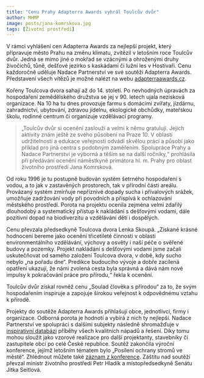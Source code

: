 ```yaml
---
title: "Cenu Prahy Adapterra Awards vyhrál Toulcův dvůr"
author: MHMP
image: posts/jana-komrskova.jpg
tags: [Životní prostředí]
---
```


V rámci vyhlášení cen Adapterra Awards za nejlepší projekt, který připravuje město Prahu na změnu klimatu, zvítězil v letošním roce Toulcův dvůr. Jedná se mimo jiné o mokřad se vzácnými a ohroženými druhy živočichů, tůně, dešťové jezírko s kaskádami či lužní les v Hostivaři. Cenu každoročně uděluje Nadace Partnerství ve své soutěži Adapterra Awards. Představení všech vítězů je možné nalézt na webu [adapterraawards.cz](https://www.adapterraawards.cz/).

Kořeny Toulcova dvora sahají až do 14. století. Po nevhodných úpravách za hospodaření zemědělského družstva se jej v 90. letech ujala nezisková organizace. Na 10 ha tu dnes provozuje farmu s domácími zvířaty, jízdárnu, zahradnictví, ubytování, zdravou jídelnu, ekologické obchůdky, mateřskou školu, rodinné centrum či organizuje vzdělávací programy.

> „Toulcův dvůr si ocenění zaslouží a velmi k němu gratuluji. Jejich aktivity znám ještě ze svého působení na Praze 10. V oblasti udržitelnosti a edukace veřejnosti odvádí skvělou práci a působí jako příklad pro jiná centra s podobným zaměřením. Spolupráce Prahy a Nadace Partnerství je výborná a těším se na další ročníky,“ prohlásila při předávání ocenění náměstkyně primátora hl. m. Prahy pro oblast životního prostředí Jana Komrsková.

Od roku 1996 je tu postupně budován systém šetrného hospodaření s vodou, a to jak v zastavěných prostorech, tak v přírodní části areálu. Provázaný systém zmírňuje nepříznivé dopady sucha i přívalových srážek, umožňuje zadržování vody při povodních a přispívá k ochlazování městského prostředí. Porota na projektu ocenila zejména velmi zdařilý dlouhodobý a systematický přístup k nakládání s dešťovými vodami, dále pozitivní dopad na biodiverzitu a vzdělávání dětí i dospělých.

Cenu převzala předsedkyně Toulcova dvora Lenka Skoupá. „Získané krásné hodnocení bereme jako ocenění třicetileté činnosti v oblasti environmentálního vzdělávání, výchovy a osvěty i naší péče o svěřené budovy a pozemky. Projekt nakládání s dešťovými vodami jsme začali uskutečňovat od samého založení Toulcova dvora, v době, kdy sucho nebylo „na pořadu dne“. Predikce budoucího vývoje a dobře zacílená opatření ukazují, že námi zvolená cesta byla správná a dává nám nové impulsy k pokračování práce pro přírodu,“ řekla k ocenění.

Toulcův dvůr získal rovněž cenu „Soulad člověka s přírodou“ za to, že svým hospodařením inspiruje a zapojuje širokou veřejnost k odpovědnému vztahu k přírodě.

Projekty do soutěže Adapterra Awards přihlašují obce, jednotlivci, firmy i organizace. Odborná porota je hodnotí a vybírá z nich ty nejlepší. Nadace Partnerství ve spolupráci s dalšími subjekty následně shromažďuje v [inspirativní databázi](https://www.adapterraawards.cz/cs/Databaze) příběhy všech kvalitních nápadů a řešení. Díky tomu mohou sloužit jako vzorové realizace pro další projektanty, stavebníky či zastupitele obcí po celé České republice. Soutěž zakončila výroční konference, jejímž letošním tématem bylo „Posílení ochrany stromů ve městě“. Zhlédnout můžete také [záznam z konference](https://www.adapterraawards.cz/konference). Záštitu nad soutěží převzal ministr životního prostředí Petr Hladík a místopředsedkyně Senátu Jitka Seitlová.
